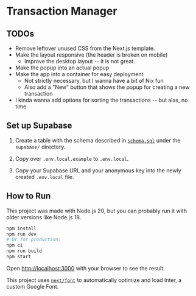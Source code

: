 # Transaction Manager

## TODOs

- Remove leftover unused CSS from the Next.js template.
- Make the layout responsive (the header is broken on mobile)
  - Improve the desktop layout -- it is not great.
- Make the popup into an actual popup
- Make the app into a container for easy deployment
  - Not strictly necessary, but I wanna have a bit of Nix fun
  - Also add a "New" button that shows the popup for creating a new transaction
- I kinda wanna add options for sorting the transactions -- but alas, no time

## Set up Supabase

1. Create a table with the schema described in
   [`schema.sql`](supabase/schema.sql) under the `supabase/` directory.

2. Copy over `.env.local.example` to `.env.local`.

3. Copy your Supabase URL and your anonymous key into the newly created
   `.env.local` file.

## How to Run

This project was made with Node.js 20, but you can probably run it with
older versions like Node.js 18.

```bash
npm install
npm run dev
# Or for production:
npm ci
npm run build
npm start
```

Open [http://localhost:3000](http://localhost:3000) with your browser to see
the result.

This project uses
[`next/font`](https://nextjs.org/docs/basic-features/font-optimization) to
automatically optimize and load Inter, a custom Google Font.
